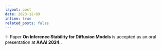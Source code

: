 ```yaml
---
layout: post
date: 2023-12-09
inline: true
related_posts: false
---
```


:sparkles: <span style="color:black">Paper **On Inference Stability for Diffusion Models** is accepted as an oral presentation at **AAAI 2024**.</span>.